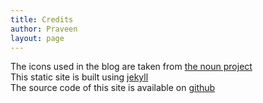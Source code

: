 ```yaml
---
title: Credits
author: Praveen 
layout: page
---
```

The icons used in the blog are taken from [the noun project][1]  
This static site is built using [jekyll][2]  
The source code of this site is available on [github][3]  


[1]: https://thenounproject.com/
[2]: https://jekyllrb.com/
[3]: https://github.com/floydpraveen/floydpraveen.github.io
